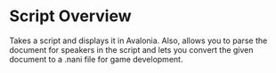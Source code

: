 # Script Overview

Takes a script and displays it in Avalonia. Also, allows you to parse the document for speakers in the script and lets you convert the given document to a .nani file for game development.
